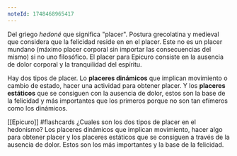 ```yaml
---
noteId: 1748468965417
---
```


Del griego *hedoné* que significa "placer". Postura grecolatina y medieval que considera que la felicidad reside en en el placer. Este no es un placer mundano (máximo placer corporal sin importar las consecuencias del mismo) si no uno filosófico.
El placer para Epicuro consiste en la ausencia de dolor corporal y la tranquilidad del espíritu.

Hay dos tipos de placer. Lo **placeres dinámicos** que implican movimiento o cambio de estado, hacer una actividad para obtener placer. Y los **placeres estáticos** que se consiguen con la ausencia de dolor, estos son la base de la felicidad y más importantes que los primeros porque no son tan efímeros como los dinámicos.

[[Epicuro]]
#flashcards 
¿Cuales son los dos tipos de placer en el hedonismo? Los placeres dinámicos que implican movimiento, hacer algo para obtener placer y los placeres estáticos que se consiguen a través de la ausencia de dolor. Estos son los más importantes y la base de la felicidad.